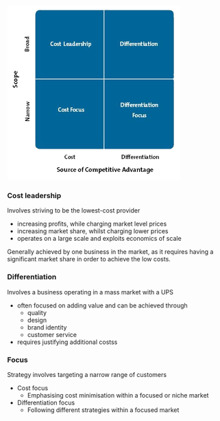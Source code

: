 ![Strategic matrix](./porters_diagram.png)

### Cost leadership
Involves striving to be the lowest-cost provider

* increasing profits, while charging market level prices
* increasing market share, whilst charging lower prices
* operates on a large scale and exploits economics of scale

Generally achieved by one business in the market, as it requires having 
a significant market share in order to achieve the low costs.

### Differentiation
Involves a business operating in a mass market with a UPS

* often focused on adding value and can be achieved through
  - quality
  - design
  - brand identity
  - customer service
* requires justifying additional costss

### Focus
Strategy involves targeting a narrow range of customers

* Cost focus
  - Emphasising cost minimisation within a focused or niche market
* Differentiation focus
  - Following different strategies within a focused market
